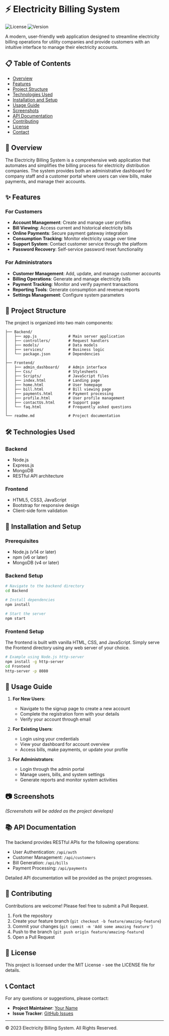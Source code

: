 # ⚡ Electricity Billing System

![License](https://img.shields.io/badge/license-MIT-blue)
![Version](https://img.shields.io/badge/version-1.0.0-green)

A modern, user-friendly web application designed to streamline electricity billing operations for utility companies and provide customers with an intuitive interface to manage their electricity accounts.

## 📋 Table of Contents

- [Overview](#overview)
- [Features](#features)
- [Project Structure](#project-structure)
- [Technologies Used](#technologies-used)
- [Installation and Setup](#installation-and-setup)
- [Usage Guide](#usage-guide)
- [Screenshots](#screenshots)
- [API Documentation](#api-documentation)
- [Contributing](#contributing)
- [License](#license)
- [Contact](#contact)

## 🌟 Overview

The Electricity Billing System is a comprehensive web application that automates and simplifies the billing process for electricity distribution companies. The system provides both an administrative dashboard for company staff and a customer portal where users can view bills, make payments, and manage their accounts.

## ✨ Features

### For Customers
- **Account Management**: Create and manage user profiles
- **Bill Viewing**: Access current and historical electricity bills
- **Online Payments**: Secure payment gateway integration
- **Consumption Tracking**: Monitor electricity usage over time
- **Support System**: Contact customer service through the platform
- **Password Recovery**: Self-service password reset functionality

### For Administrators
- **Customer Management**: Add, update, and manage customer accounts
- **Billing Operations**: Generate and manage electricity bills
- **Payment Tracking**: Monitor and verify payment transactions
- **Reporting Tools**: Generate consumption and revenue reports
- **Settings Management**: Configure system parameters

## 📁 Project Structure

The project is organized into two main components:

```
├── Backend/
│   ├── app.js              # Main server application
│   ├── controllers/        # Request handlers
│   ├── models/             # Data models
│   ├── services/           # Business logic
│   └── package.json        # Dependencies
│
├── Frontend/
│   ├── admin_dashboard/    # Admin interface
│   ├── Css/                # Stylesheets
│   ├── Scripts/            # JavaScript files
│   ├── index.html          # Landing page
│   ├── home.html           # User homepage
│   ├── bill.html           # Bill viewing page
│   ├── payments.html       # Payment processing
│   ├── profile.html        # User profile management
│   ├── contactUs.html      # Support page
│   └── faq.html            # Frequently asked questions
│
└── readme.md               # Project documentation
```

## 🛠️ Technologies Used

### Backend
- Node.js
- Express.js
- MongoDB
- RESTful API architecture

### Frontend
- HTML5, CSS3, JavaScript
- Bootstrap for responsive design
- Client-side form validation

## 🚀 Installation and Setup

### Prerequisites
- Node.js (v14 or later)
- npm (v6 or later)
- MongoDB (v4 or later)

### Backend Setup
```bash
# Navigate to the backend directory
cd Backend

# Install dependencies
npm install

# Start the server
npm start
```

### Frontend Setup
The frontend is built with vanilla HTML, CSS, and JavaScript. Simply serve the Frontend directory using any web server of your choice.

```bash
# Example using Node.js http-server
npm install -g http-server
cd Frontend
http-server -p 8080
```

## 📝 Usage Guide

1. **For New Users**:
   - Navigate to the signup page to create a new account
   - Complete the registration form with your details
   - Verify your account through email

2. **For Existing Users**:
   - Login using your credentials
   - View your dashboard for account overview
   - Access bills, make payments, or update your profile

3. **For Administrators**:
   - Login through the admin portal
   - Manage users, bills, and system settings
   - Generate reports and monitor system activities

## 📷 Screenshots

*(Screenshots will be added as the project develops)*

## 📚 API Documentation

The backend provides RESTful APIs for the following operations:

- User Authentication: `/api/auth`
- Customer Management: `/api/customers`
- Bill Generation: `/api/bills`
- Payment Processing: `/api/payments`

Detailed API documentation will be provided as the project progresses.

## 👥 Contributing

Contributions are welcome! Please feel free to submit a Pull Request.

1. Fork the repository
2. Create your feature branch (`git checkout -b feature/amazing-feature`)
3. Commit your changes (`git commit -m 'Add some amazing feature'`)
4. Push to the branch (`git push origin feature/amazing-feature`)
5. Open a Pull Request

## 📄 License

This project is licensed under the MIT License - see the LICENSE file for details.

## 📞 Contact

For any questions or suggestions, please contact:

- **Project Maintainer**: [Your Name](mailto:your.email@example.com)
- **Issue Tracker**: [GitHub Issues](https://github.com/yourusername/electricity-billing-system/issues)

---

© 2023 Electricity Billing System. All Rights Reserved.
